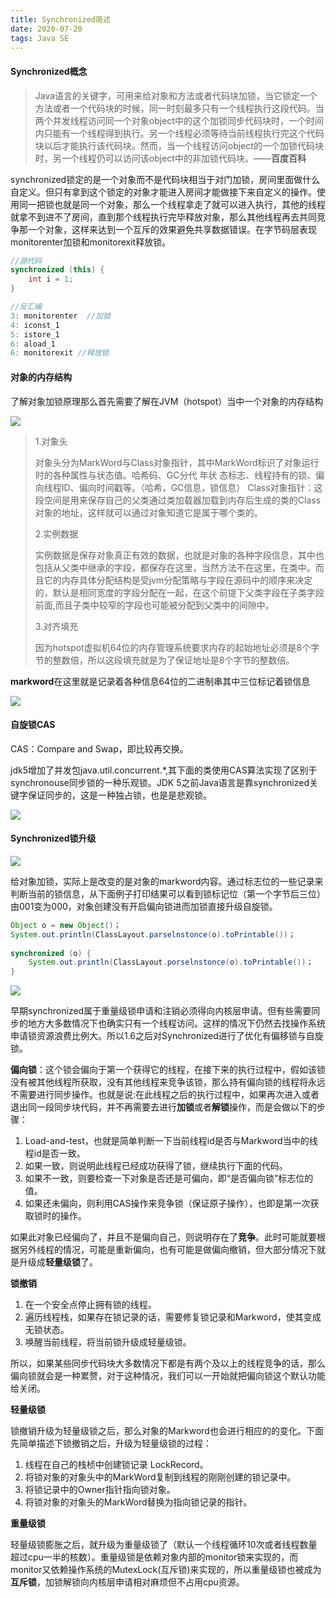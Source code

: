 ```yaml
---
title: Synchronized简述
date: 2020-07-20
tags: Java SE
---
```


#### Synchronized概念

>Java语言的关键字，可用来给对象和方法或者代码块加锁，当它锁定一个方法或者一个代码块的时候，同一时刻最多只有一个线程执行这段代码。当两个并发线程访问同一个对象object中的这个加锁同步<!--more-->代码块时，一个时间内只能有一个线程得到执行。另一个线程必须等待当前线程执行完这个代码块以后才能执行该代码块。然而，当一个线程访问object的一个加锁代码块时，另一个线程仍可以访问该object中的非加锁代码块。——**百度百科**

synchronized锁定的是一个对象而不是代码块相当于对门加锁，房间里面做什么自定义。但只有拿到这个锁定的对象才能进入房间才能做接下来自定义的操作。使用同一把锁也就是同一个对象，那么一个线程拿走了就可以进入执行，其他的线程就拿不到进不了房间，直到那个线程执行完毕释放对象，那么其他线程再去共同竞争那一个对象，这样来达到一个互斥的效果避免共享数据错误。在字节码层表现monitorenter加锁和monitorexit释放锁。

```java
//源代码
synchronized (this) {
	int i = 1;
}
```

```java
//反汇编
3: monitorenter  //加锁
4: iconst_1
5: istore_1
6: aload_1
6: monitorexit //释放锁
```



#### 对象的内存结构

了解对象加锁原理那么首先需要了解在JVM（hotspot）当中一个对象的内存结构

![](https://gitee.com/Jasper-zh/blogImage/raw/master/Synchronized/对象内存结构.png)

>1.对象头
>
>对象头分为MarkWord与Class对象指针，其中MarkWord标识了对象运行时的各种属性与状态值。哈希码、GC分代 年状 态标志、线程持有的锁、偏向线程ID、偏向时间戳等。（哈希，GC信息，锁信息）
>Class对象指针：这段空间是用来保存自己的父类通过类加载器加载到内存后生成的类的Class对象的地址，这样就可以通过对象知道它是属于哪个类的。
>
>2.实例数据
>
>实例数据是保存对象真正有效的数据，也就是对象的各种字段信息，其中也包括从父类中继承的字段，都保存在这里，当然方法不在这里，在类中。而且它的内存具体分配结构是受jvm分配策略与字段在源码中的顺序来决定的，默认是相同宽度的字段分配在一起，在这个前提下父类字段在子类字段前面,而且子类中较窄的字段也可能被分配到父类中的间隙中。
>
>3.对齐填充
>
>因为hotspot虚拟机64位的内存管理系统要求内存的起始地址必须是8个字节的整数倍，所以这段填充就是为了保证地址是8个字节的整数倍。

**markword**在这里就是记录着各种信息64位的二进制串其中三位标记着锁信息

![](https://gitee.com/Jasper-zh/blogImage/raw/master/Synchronized/对象头.png)



#### 自旋锁CAS

CAS：Compare and Swap，即比较再交换。

jdk5增加了并发包java.util.concurrent.*,其下面的类使用CAS算法实现了区别于synchronouse同步锁的一种乐观锁。JDK 5之前Java语言是靠synchronized关键字保证同步的，这是一种独占锁，也是是悲观锁。

![](https://gitee.com/Jasper-zh/blogImage/raw/master/Synchronized/CAS.png)



#### Synchronized锁升级

![](https://gitee.com/Jasper-zh/blogImage/raw/master/Synchronized/锁升级.png)

给对象加锁，实际上是改变的是对象的markword内容。通过标志位的一些记录来判断当前的锁信息，从下面例子打印结果可以看到锁标记位（第一个字节后三位）由001变为000，对象创建没有开启偏向锁进而加锁直接升级自旋锁。

```java
Object o = new Object()；
System.out.println(ClassLayout.parselnstonce(o).toPrintable())； 
    
synchronized (o) {
	System.out.println(ClassLayout.porselnstonce(o).toPrintable())； 
}
```

![](https://gitee.com/Jasper-zh/blogImage/raw/master/Synchronized/markword.png)

早期synchronized属于重量级锁申请和注销必须得向内核层申请。但有些需要同步的地方大多数情况下也确实只有一个线程访问。这样的情况下仍然去找操作系统申请锁资源浪费比例大。所以1.6之后对Synchronized进行了优化有偏移锁与自旋锁。

**偏向锁**：这个锁会偏向于第一个获得它的线程，在接下来的执行过程中，假如该锁没有被其他线程所获取，没有其他线程来竞争该锁，那么持有偏向锁的线程将永远不需要进行同步操作。也就是说:在此线程之后的执行过程中，如果再次进入或者退出同一段同步块代码，并不再需要去进行**加锁**或者**解锁**操作，而是会做以下的步骤：

1. Load-and-test，也就是简单判断一下当前线程id是否与Markword当中的线程id是否一致。
2. 如果一致，则说明此线程已经成功获得了锁，继续执行下面的代码。
3. 如果不一致，则要检查一下对象是否还是可偏向，即“是否偏向锁”标志位的值。
4. 如果还未偏向，则利用CAS操作来竞争锁（保证原子操作），也即是第一次获取锁时的操作。

如果此对象已经偏向了，并且不是偏向自己，则说明存在了**竞争**。此时可能就要根据另外线程的情况，可能是重新偏向，也有可能是做偏向撤销，但大部分情况下就是升级成**轻量级锁**了。

**锁撤销**

1. 在一个安全点停止拥有锁的线程。
2. 遍历线程栈，如果存在锁记录的话，需要修复锁记录和Markword，使其变成无锁状态。
3. 唤醒当前线程，将当前锁升级成轻量级锁。

所以，如果某些同步代码块大多数情况下都是有两个及以上的线程竞争的话，那么偏向锁就会是一种累赘，对于这种情况，我们可以一开始就把偏向锁这个默认功能给关闭。

**轻量级锁**

锁撤销升级为轻量级锁之后，那么对象的Markword也会进行相应的的变化。下面先简单描述下锁撤销之后，升级为轻量级锁的过程：

1. 线程在自己的栈桢中创建锁记录 LockRecord。
2. 将锁对象的对象头中的MarkWord复制到线程的刚刚创建的锁记录中。
3. 将锁记录中的Owner指针指向锁对象。
4. 将锁对象的对象头的MarkWord替换为指向锁记录的指针。

**重量级锁**

轻量级锁膨胀之后，就升级为重量级锁了（默认一个线程循环10次或者线程数量超过cpu一半的核数）。重量级锁是依赖对象内部的monitor锁来实现的，而monitor又依赖操作系统的MutexLock(互斥锁)来实现的，所以重量级锁也被成为**互斥锁**，加锁解锁向内核层申请相对麻烦但不占用cpu资源。